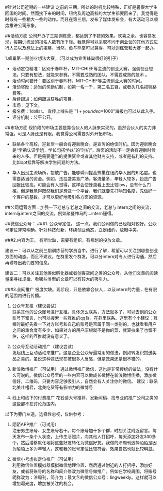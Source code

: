 #针对公司近期的一些建议
之前的三期，所处的时机比较特殊，正好是暑假大学生回国的时间。然而接下来的时间，纽约及周边高校的大学生都要回来了。我觉得是时候有一些稍大一些的动作。而且在第三期，发布了媒体发布会，有大活动可以顺势推进公司形象。

##活动方面
公司开办了三期训练营，都达到了不错的效果。欢喜之余，也容易发现，每期训练营的报名人数有所下降。我觉得可以采取不同于创业营的其他方式进行人员以及想法上的招募。当然，鱼与熊掌可以兼得。可以训练营和大赛一起办。

1.蜂巢第一期创业想法大赛。（可以成为宣传蜂巢很好的引子）
- 活动定位精准：区别于春晖杯，MIT-CHIEF等主流的创业大赛，强调创业想法。只要有想法，就能来参赛。不需要成熟的团队，不需要成熟的技术
 。
- 活动时间错开：要区别于春晖杯，MIT-CHIEF等主流创业大赛的时间。
- 活动奖励：适当的奖励机制，如第一名一千，第二名五百，或者头几名报销路费等。
- 后续跟进：如何跟进获胜的项目。
- 市场：见下文。
- 报名费：1dollar。 宣传上噱头是 "$1+your idea=$1000"海报也可以从此入手。
- 评分机制：公平公开。

##市场方面
现阶段的市场主要是靠合伙人的人脉来实现的，虽然合伙人的实力非常强，可是人脉还是有限。我觉得公司需要对外开拓市场。

- 联络各个高校，迎新后一般会有迎新晚会。是宣传的绝佳时机。因为迎新晚会是“学弟认识学姐，学长勾搭学妹”的“时机”，后面的活动不一定会有迎新时候来的人多。但是需要适当的提供资金或者其他财务支持，或者是有利的支持。比如opt挂靠等解决学生问题的方法。

- 华人出没主流场所，投放广告。能够瞬间提高蜂巢在纽约华人圈的知名度。也需要适当的资金。例如，法拉盛美食广场，客流量多，年轻人较多，投放广告回报比较高。可能会有人觉得，这样会使蜂巢看上去比较low，没有什么门槛。但是我觉得既然我们是想做一个平台，我们就要先打响知名度，先做好一个客户的基数。才可以更好地吸引各方面的资源。

##公司运营方面：加强一下老总与老总之间的交流，老总与intern之间的交流，intern与intern之间的交流。例如聚餐神马的...intern懂得。


##微信公众号：
###1. 公众号定位。
这一点，我们公司做的已经相对较好。公众号定位非常明确。针对科技创新，环绕创业动态，立足纽约，放眼中美。

###2.内容为王。
有所欠缺，需要有组织，有规划的投放文章。

建议一：可以从之前三期训练营的学员当中，进行了解，希望可以关注到哪些创业方面的动态。而且不建议，在群里发个群发，可以分intern对专人进行沟通，然后再诱导出我们要的信息。

建议二：可以关注其他类似孵化器或者创客空间之类的公众号。从他们文章的阅读量来寻找规律，看哪些类型的文章可以有较大的吸引力。

###3.全网推广
极度欠缺。现阶段，只是依靠合伙人，以及intern的力量，在有限的范围内进行传播。

1.	公众号互推（建议尝试）  
联系其他的公众账号进行互推。具体怎么联系，方法就多了，可以去别的公众账号下留言，也可以搜索一些互推的qq群，在群里联系。这里有个小建议：互推时最好先看一下对方账号和自己的账号是否属于同一类别的，也就看看用户之间的重合度有多少，如果对方的用户压根就不是你的菜，就算拉来了也留不住，这样的互推就没有意义了。

2.	公众号互动活动推广（建议尝试）  
发起线上互动活动来推广。这是企业公众号最常用的做法，例如转发积攒送奖品之类的。虽说这种做法现在被很多人反感，但是效果还是很不错的。

3.	新浪微博推广（可试用）
通过微博推广微信，这也是非常传统的做法，没有什么可说的。微信公众号里的一些内容可以做成长微博在新浪微博传播，添加微信好，二维码，只要内容足够吸引人，自然会有人关注你的微信。  建议：联系北美吐槽君，北美吃货等有影响力的微博号

4.	线上和线下的付费推广
花钱请大号推荐、发新闻稿、找专业的推广公司之类的这些都不在讨论范围内。

以下为旁门左道，选择性忽视，仅供参考：

1.  陌陌APP推广（可试用）  
注册男生账号、女生账号若干。每个账号加十多个群，时刻关注附近留言。每天发布一条个人状态，上传生活照片，向其他人打招呼，每天添加好友300多个，然后潜移默化地将这些好友转化为微信好友。我做的泠周刊选择陌陌是因为陌陌上多为年轻人，这和我的账号定位比较符合，效果自然也就比较明显。

2.	微信小号虚拟定位推广（可试用）  
利用微信位置模拟器模拟微信地理位置，然后通过附近的人打招呼，添加好友，或者将账号的名称和简介修改为微信号做推广。例如在学校周围，将账号昵称改为：泠周刊，简介为：最文艺的微信公众号：lingweekly。这样就可以增加曝光度，增加被关注的机会。
